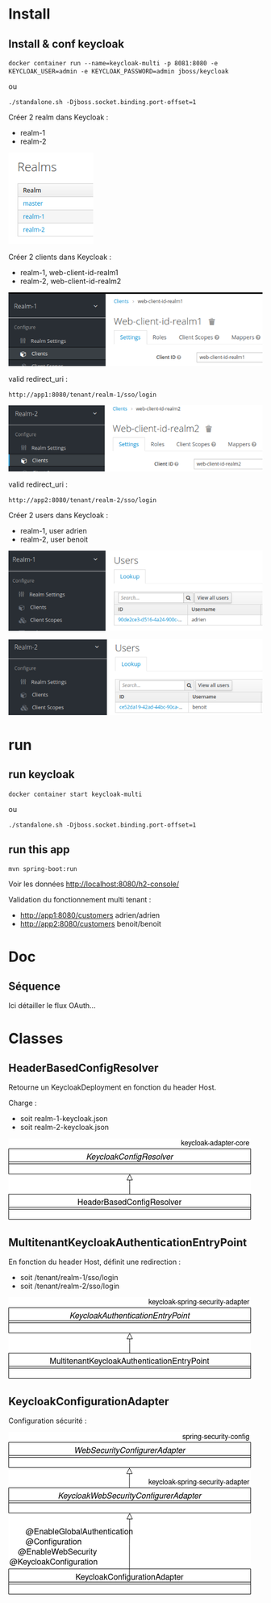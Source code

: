 # Install

## Install & conf keycloak
```
docker container run --name=keycloak-multi -p 8081:8080 -e KEYCLOAK_USER=admin -e KEYCLOAK_PASSWORD=admin jboss/keycloak
```
ou
```
./standalone.sh -Djboss.socket.binding.port-offset=1
```

Créer 2 realm dans Keycloak :
* realm-1
* realm-2

![realms](./doc/realms.png?raw=true)

Créer 2 clients dans Keycloak :
* realm-1, web-client-id-realm1
* realm-2, web-client-id-realm2

![client1](./doc/client1.png?raw=true)

valid redirect_uri :
```
http://app1:8080/tenant/realm-1/sso/login
```

![client2](./doc/client2.png?raw=true)

valid redirect_uri :
```
http://app2:8080/tenant/realm-2/sso/login
```

Créer 2 users dans Keycloak :
* realm-1, user adrien
* realm-2, user benoit

![adrien](./doc/adrien.png?raw=true)

![benoit](./doc/benoit.png?raw=true)

# run

## run keycloak
```
docker container start keycloak-multi
```
ou
```
./standalone.sh -Djboss.socket.binding.port-offset=1
```

## run this app
```
mvn spring-boot:run
```
Voir les données
[http://localhost:8080/h2-console/](http://localhost:8080/h2-console/)

Validation du fonctionnement multi tenant :
* [http://app1:8080/customers](http://app1:8080/customers)
adrien/adrien
* [http://app2:8080/customers](http://app2:8080/customers)
benoit/benoit

# Doc

## Séquence

Ici détailler le flux OAuth...

# Classes

## HeaderBasedConfigResolver

Retourne un KeycloakDeployment en fonction du header Host.

Charge :
* soit realm-1-keycloak.json
* soit realm-2-keycloak.json

![HeaderBasedConfigResolver.png](./doc/HeaderBasedConfigResolver.png?raw=true)

## MultitenantKeycloakAuthenticationEntryPoint

En fonction du header Host, définit une redirection :
* soit /tenant/realm-1/sso/login
* soit /tenant/realm-2/sso/login

![MultitenantKeycloakAuthenticationEntryPoint](./doc/keycloak_2.png?raw=true)

## KeycloakConfigurationAdapter

Configuration sécurité :

![KeycloakConfigurationAdapter](./doc/keycloak_3.png?raw=true)